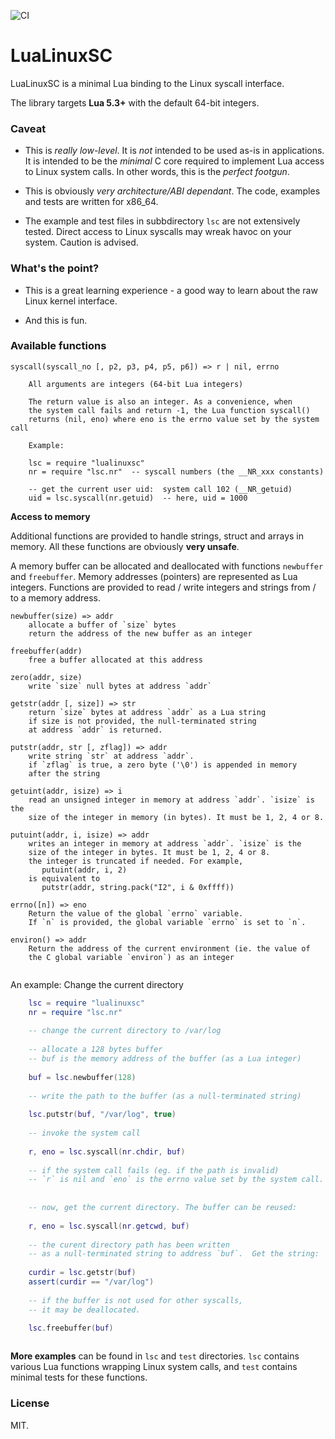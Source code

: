 ![CI](https://github.com/philanc/lualinuxsc/workflows/CI/badge.svg)

# LuaLinuxSC

LuaLinuxSC is a minimal Lua binding to the Linux syscall interface.

The library targets **Lua 5.3+** with the default 64-bit integers. 

### Caveat

- This is *really low-level*. It is *not* intended to be used as-is in applications. It is intended to be the *minimal* C core required to implement Lua access to Linux system calls.  In other words, this is the *perfect footgun*.

- This is obviously *very architecture/ABI dependant*. The code, examples and tests are written for x86_64.

- The example and test files in subbdirectory `lsc` are not extensively tested. Direct access to Linux syscalls may wreak havoc on your system. Caution is advised.


### What's the point?

- This is a great learning experience - a good way to learn about the raw Linux kernel interface.

- And this is fun.



### Available functions

```
syscall(syscall_no [, p2, p3, p4, p5, p6]) => r | nil, errno

	All arguments are integers (64-bit Lua integers)
	
	The return value is also an integer. As a convenience, when
	the system call fails and return -1, the Lua function syscall()
	returns (nil, eno) where eno is the errno value set by the system call	
	
	Example:

	lsc = require "lualinuxsc"
	nr = require "lsc.nr"  -- syscall numbers (the __NR_xxx constants)
		
	-- get the current user uid:  system call 102 (__NR_getuid)
	uid = lsc.syscall(nr.getuid)  -- here, uid = 1000

```

**Access to memory**

Additional functions are provided to handle strings, struct and arrays 
in memory. All these functions are obviously **very unsafe**.

A memory buffer can be allocated and deallocated with functions `newbuffer` and `freebuffer`. Memory addresses (pointers) are represented as Lua integers. Functions are provided to read / write integers and strings from / to a memory address.

```
newbuffer(size) => addr
	allocate a buffer of `size` bytes
	return the address of the new buffer as an integer

freebuffer(addr)
	free a buffer allocated at this address

zero(addr, size)
	write `size` null bytes at address `addr`

getstr(addr [, size]) => str
	return `size` bytes at address `addr` as a Lua string
	if size is not provided, the null-terminated string
	at address `addr` is returned.

putstr(addr, str [, zflag]) => addr
	write string `str` at address `addr`.
	if `zflag` is true, a zero byte ('\0') is appended in memory
	after the string

getuint(addr, isize) => i
	read an unsigned integer in memory at address `addr`. `isize` is the
	size of the integer in memory (in bytes). It must be 1, 2, 4 or 8.

putuint(addr, i, isize) => addr
	writes an integer in memory at address `addr`. `isize` is the 
	size of the integer in bytes. It must be 1, 2, 4 or 8.
	the integer is truncated if needed. For example,
	   putuint(addr, i, 2) 
	is equivalent to
	   putstr(addr, string.pack("I2", i & 0xffff))

errno([n]) => eno
	Return the value of the global `errno` variable.
	If `n` is provided, the global variable `errno` is set to `n`.

environ() => addr
	Return the address of the current environment (ie. the value of 
	the C global variable `environ`) as an integer


```

An example: Change the current directory

```lua
	lsc = require "lualinuxsc"
	nr = require "lsc.nr"
	
	-- change the current directory to /var/log
	
	-- allocate a 128 bytes buffer
	-- buf is the memory address of the buffer (as a Lua integer)
	
	buf = lsc.newbuffer(128)  
	
	-- write the path to the buffer (as a null-terminated string)
	
	lsc.putstr(buf, "/var/log", true) 
	
	-- invoke the system call
	
	r, eno = lsc.syscall(nr.chdir, buf)
	
	-- if the system call fails (eg. if the path is invalid)
	-- `r` is nil and `eno` is the errno value set by the system call.
	
	
	-- now, get the current directory. The buffer can be reused:
	
	r, eno = lsc.syscall(nr.getcwd, buf)
	
	-- the curent directory path has been written 
	-- as a null-terminated string to address `buf`.  Get the string:
	
	curdir = lsc.getstr(buf) 
	assert(curdir == "/var/log")
	
	-- if the buffer is not used for other syscalls, 
	-- it may be deallocated.

	lsc.freebuffer(buf)
	
```

**More examples** can be found in `lsc` and `test` directories. `lsc` contains various Lua functions wrapping Linux system calls, and `test` contains minimal tests for these functions. 




### License

MIT.



